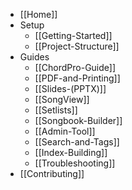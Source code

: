 * [[Home]]
* Setup
  * [[Getting-Started]]
  * [[Project-Structure]]
* Guides
  * [[ChordPro-Guide]]
  * [[PDF-and-Printing]]
  * [[Slides-(PPTX)]]
  * [[SongView]]
  * [[Setlists]]
  * [[Songbook-Builder]]
  * [[Admin-Tool]]
  * [[Search-and-Tags]]
  * [[Index-Building]]
  * [[Troubleshooting]]
* [[Contributing]]
